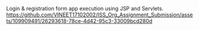 
Login & registration form app execution using JSP and Servlets.
https://github.com/VINEET17102002/ISS_Org_Assignment_Submission/assets/109909491/26293618-78ce-4d42-95c3-33009bcd280d

